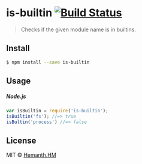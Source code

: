 # is-builtin [![Build Status](https://travis-ci.org/hemanth/is-builtin.svg?branch=master)](https://travis-ci.org/hemanth/is-builtin)

> Checks if the given module name is in builtins.

## Install

```sh
$ npm install --save is-builtin
```

## Usage

##### Node.js

```js
var isBuiltin = require('is-builtin');
isBuiltin('fs'); //=> true
isBultin('process') //=> false
```

## License

MIT © [Hemanth.HM](http://h3manth.com)
